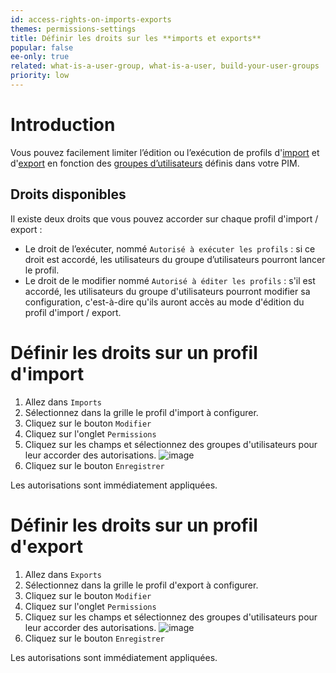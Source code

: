 ```yaml
---
id: access-rights-on-imports-exports
themes: permissions-settings
title: Définir les droits sur les **imports et exports**
popular: false
ee-only: true
related: what-is-a-user-group, what-is-a-user, build-your-user-groups
priority: low
---
```


# Introduction

Vous pouvez facilement limiter l’édition ou l’exécution de profils d'[import](imports.html) et d'[export](exports.html) en fonction des [groupes d’utilisateurs](what-is-a-user-group.html) définis dans votre PIM.

## Droits disponibles

Il existe deux droits que vous pouvez accorder sur chaque profil d'import / export :
- Le droit de l’exécuter, nommé `Autorisé à exécuter les profils` : si ce droit est accordé, les utilisateurs du groupe d’utilisateurs pourront lancer le profil.
- Le droit de le modifier nommé `Autorisé à éditer les profils` : s'il est accordé, les utilisateurs du groupe d'utilisateurs pourront modifier sa configuration, c'est-à-dire qu'ils auront accès au mode d'édition du profil d'import / export.

# Définir les droits sur un profil d'import

1. Allez dans `Imports`
2. Sélectionnez dans la grille le profil d'import à configurer.
3. Cliquez sur le bouton `Modifier`
4. Cliquez sur l'onglet `Permissions`
5. Cliquez sur les champs et sélectionnez des groupes d'utilisateurs pour leur accorder des autorisations.
      ![image](Imports_Permissions_fr.png)
6. Cliquez sur le bouton `Enregistrer`

Les autorisations sont immédiatement appliquées.

# Définir les droits sur un profil d'export

1. Allez dans `Exports`
2. Sélectionnez dans la grille le profil d'export à configurer.
3. Cliquez sur le bouton `Modifier`
4. Cliquez sur l'onglet `Permissions`
5. Cliquez sur les champs et sélectionnez des groupes d'utilisateurs pour leur accorder des autorisations.
      ![image](Exports_Permissions_fr.png)
6. Cliquez sur le bouton `Enregistrer`

Les autorisations sont immédiatement appliquées.
